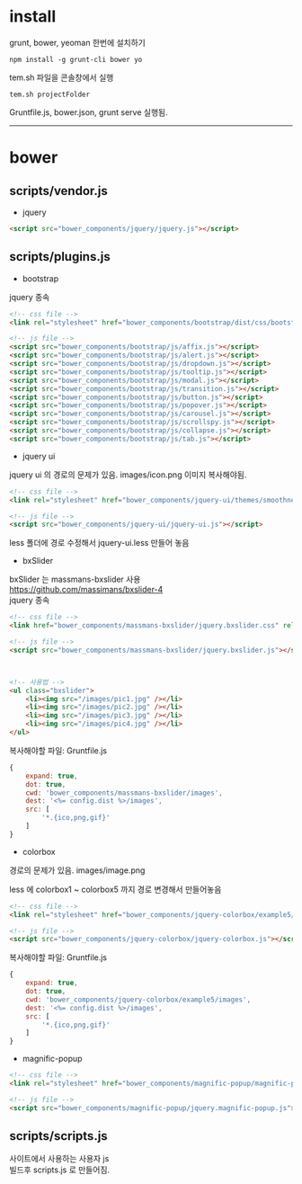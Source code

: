 # install


grunt, bower, yeoman 한번에 설치하기

```
npm install -g grunt-cli bower yo
```



tem.sh 파일을 콘솔창에서 실행

```
tem.sh projectFolder
```


Gruntfile.js, bower.json, grunt serve 실행됨.

-------

# bower



## scripts/vendor.js

- jquery


```html
<script src="bower_components/jquery/jquery.js"></script>
```




## scripts/plugins.js




- bootstrap

jquery 종속

```html
<!-- css file -->
<link rel="stylesheet" href="bower_components/bootstrap/dist/css/bootstrap.css">

<!-- js file -->
<script src="bower_components/bootstrap/js/affix.js"></script>
<script src="bower_components/bootstrap/js/alert.js"></script>
<script src="bower_components/bootstrap/js/dropdown.js"></script>
<script src="bower_components/bootstrap/js/tooltip.js"></script>
<script src="bower_components/bootstrap/js/modal.js"></script>
<script src="bower_components/bootstrap/js/transition.js"></script>
<script src="bower_components/bootstrap/js/button.js"></script>
<script src="bower_components/bootstrap/js/popover.js"></script>
<script src="bower_components/bootstrap/js/carousel.js"></script>
<script src="bower_components/bootstrap/js/scrollspy.js"></script>
<script src="bower_components/bootstrap/js/collapse.js"></script>
<script src="bower_components/bootstrap/js/tab.js"></script>
```




- jquery ui

jquery ui 의 경로의 문제가 있음. images/icon.png
이미지 복사해야됨.


```html
<!-- css file -->
<link rel="stylesheet" href="bower_components/jquery-ui/themes/smoothness/jquery-ui.css">

<!-- js file -->
<script src="bower_components/jquery-ui/jquery-ui.js"></script>
```

less 폴더에 경로 수정해서 jquery-ui.less 만들어 놓음


- bxSlider

bxSlider 는 massmans-bxslider 사용    
https://github.com/massimans/bxslider-4    
jquery 종속     


```html
<!-- css file -->
<link href="bower_components/massmans-bxslider/jquery.bxslider.css" rel="stylesheet" />

<!-- js file -->
<script src="bower_components/massmans-bxslider/jquery.bxslider.js"></script>



<!-- 사용법 -->
<ul class="bxslider">
	<li><img src="/images/pic1.jpg" /></li>
	<li><img src="/images/pic2.jpg" /></li>
	<li><img src="/images/pic3.jpg" /></li>
	<li><img src="/images/pic4.jpg" /></li>
</ul>
```


복사해야할 파일: Gruntfile.js

```javascript
{
    expand: true,
    dot: true,
    cwd: 'bower_components/massmans-bxslider/images',
    dest: '<%= config.dist %>/images',
    src: [
        '*.{ico,png,gif}'
    ]
}
```






- colorbox

경로의 문제가 있음. images/image.png

less 에 colorbox1 ~ colorbox5 까지 경로 변경해서 만들어놓음



```html
<!-- css file -->
<link rel="stylesheet" href="bower_components/jquery-colorbox/example5/colorbox.css">

<!-- js file -->
<script src="bower_components/jquery-colorbox/jquery-colorbox.js"></script>
```


복사해야할 파일: Gruntfile.js

```javascript
{
    expand: true,
    dot: true,
    cwd: 'bower_components/jquery-colorbox/example5/images',
    dest: '<%= config.dist %>/images',
    src: [
        '*.{ico,png,gif}'
    ]
}
```


- magnific-popup



```html
<!-- css file -->
<link rel="stylesheet" href="bower_components/magnific-popup/magnific-popup.css">

<!-- js file -->
<script src="bower_components/magnific-popup/jquery.magnific-popup.js"></script>
```











## scripts/scripts.js



사이트에서 사용하는 사용자 js     
빌드후 scripts.js 로 만들어짐.




